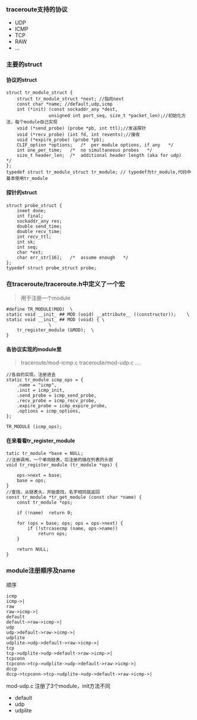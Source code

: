 ### traceroute支持的协议
* UDP
* ICMP
* TCP
* RAW
* ...

### 主要的struct
#### 协议的struct
```
struct tr_module_struct {
    struct tr_module_struct *next; //指向next
    const char *name; //default,udp,icmp
    int (*init) (const sockaddr_any *dest,
                unsigned int port_seq, size_t *packet_len);//初始化方法，每个module自己实现
    void (*send_probe) (probe *pb, int ttl);//发送探针
    void (*recv_probe) (int fd, int revents);//接收
    void (*expire_probe) (probe *pb);
    CLIF_option *options;   /*  per module options, if any   */
    int one_per_time;   /*  no simultaneous probes   */
    size_t header_len;  /*  additional header length (aka for udp)   */
};
typedef struct tr_module_struct tr_module; // typedef为tr_module,代码中基本使用tr_module
```
#### 探针的struct
```
struct probe_struct {
    ineet done;
    int final;
    sockaddr_any res;
    double send_time; 
    double recv_time;
    int recv_ttl;
    int sk;
    int seq;
    char *ext;
    char err_str[16];   /*  assume enough   */
};
typedef struct probe_struct probe;
``` 

### 在traceroute/traceroute.h中定义了一个宏
> 用于注册一个module 

```
#define TR_MODULE(MOD)  \
static void __init_ ## MOD (void) __attribute__ ((constructor));    \
static void __init_ ## MOD (void) { \
                \
    tr_register_module (&MOD);  \
}
```

#### 各协议实现的module里
> traceroute/mod-icmp.c
> traceroute/mod-udp.c
> ....

```
//各自的实现，注册进去
static tr_module icmp_ops = {
    .name = "icmp",
    .init = icmp_init,
    .send_probe = icmp_send_probe,
    .recv_probe = icmp_recv_probe,
    .expire_probe = icmp_expire_probe,
    .options = icmp_options,
};

TR_MODULE (icmp_ops);
```

#### 在来看看tr_register_module
```
tatic tr_module *base = NULL;
//注册调用，一个单向链表，后注册的插在列表的头部
void tr_register_module (tr_module *ops) {

    ops->next = base;
    base = ops;
}
//查找，从链表头，开始查找，名字相同就返回
const tr_module *tr_get_module (const char *name) {
    const tr_module *ops;

    if (!name)  return 0;

    for (ops = base; ops; ops = ops->next) {
        if (!strcasecmp (name, ops->name))
            return ops;
    }   

    return NULL;
}
```

### module注册顺序及name
顺序
```
icmp
icmp->|
raw
raw->icmp->|
default
default->raw->icmp->|
udp
udp->default->raw->icmp->|
udplite
udplite->udp->default->raw->icmp->|
tcp
tcp->udplite->udp->default->raw->icmp->|
tcpconn
tcpconn->tcp->udplite->udp->default->raw->icmp->|
dccp
dccp->tcpconn->tcp->udplite->udp->default->raw->icmp->|
```
mod-udp.c 注册了3个module，init方法不同
* default
* udp
* udplite
